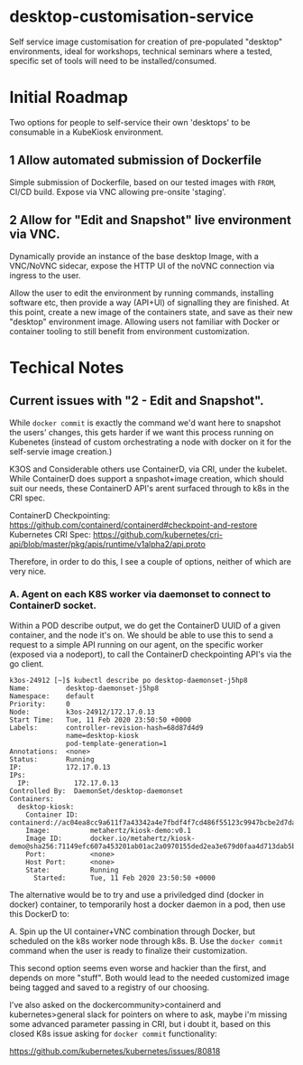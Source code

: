 # desktop-customisation-service
Self service image customisation for creation of pre-populated "desktop" environments, ideal for workshops, technical seminars where a tested, specific set of tools will need to be installed/consumed.

# Initial Roadmap
Two options for people to self-service their own 'desktops' to be consumable in a KubeKiosk environment.

## 1 Allow automated submission of Dockerfile 
Simple submission of Dockerfile, based on our tested images with `FROM`, CI/CD build. Expose via VNC allowing pre-onsite 'staging'.

## 2 Allow for "Edit and Snapshot" live environment via VNC.
Dynamically provide an instance of the base desktop Image, with a VNC/NoVNC sidecar, expose the HTTP UI of the noVNC connection via ingress to the user. 

Allow the user to edit the environment by running commands, installing software etc, then provide a way (API+UI) of signalling they are finished. At this point, create a new image of the containers state, and save as their new "desktop" environment image. Allowing users not familiar with Docker or container tooling to still benefit from environment customization.


# Techical Notes

## Current issues with "2 - Edit and Snapshot".
While `docker commit` is exactly the command we'd want here to snapshot the users' changes, this gets harder if we want this process running on Kubenetes (instead of custom orchestrating a node with docker on it for the self-servie image creation.)

K3OS and Considerable others use ContainerD, via CRI, under the kubelet.
While ContainerD does support a snpashot+image creation, which should suit our needs, these ContainerD API's arent surfaced through to k8s in the CRI spec.

ContainerD Checkpointing: https://github.com/containerd/containerd#checkpoint-and-restore
Kubernetes CRI Spec: https://github.com/kubernetes/cri-api/blob/master/pkg/apis/runtime/v1alpha2/api.proto

Therefore, in order to do this, I see a couple of options, neither of which are very nice.

### A. Agent on each K8S worker via daemonset to connect to ContainerD socket.
Within a POD describe output, we do get the ContainerD UUID of a given container, and the node it's on. 
We should be able to use this to send a request to a simple API running on our agent, on the specific worker (exposed via a nodeport), to call the ContainerD checkpointing API's via the go client.

```
k3os-24912 [~]$ kubectl describe po desktop-daemonset-j5hp8
Name:         desktop-daemonset-j5hp8
Namespace:    default
Priority:     0
Node:         k3os-24912/172.17.0.13
Start Time:   Tue, 11 Feb 2020 23:50:50 +0000
Labels:       controller-revision-hash=68d87d4d9
              name=desktop-kiosk
              pod-template-generation=1
Annotations:  <none>
Status:       Running
IP:           172.17.0.13
IPs:
  IP:           172.17.0.13
Controlled By:  DaemonSet/desktop-daemonset
Containers:
  desktop-kiosk:
    Container ID:   containerd://ac04ea8cc9a611f7a43342a4e7fbdf4f7cd486f55123c9947bcbe2d7da8608c5
    Image:          metahertz/kiosk-demo:v0.1
    Image ID:       docker.io/metahertz/kiosk-demo@sha256:71149efc607a453201ab01ac2a0970155ded2ea3e679d0faa4d713dab5bbecd9
    Port:           <none>
    Host Port:      <none>
    State:          Running
      Started:      Tue, 11 Feb 2020 23:50:50 +0000
```
The alternative would be to try and use a priviledged dind (docker in docker) container, to temporarily host a docker daemon in a pod, then use this DockerD to:

A. Spin up the UI container+VNC combination through Docker, but scheduled on the k8s worker node through k8s.
B. Use the `docker commit` command when the user is ready to finalize their customization.

This second option seems even worse and hackier than the first, and depends on more "stuff". 
Both would lead to the needed customized image being tagged and saved to a registry of our choosing.

I've also asked on the dockercommunity>containerd and kubernetes>general slack for pointers on where to ask, maybe i'm missing some advanced parameter passing in CRI, but i doubt it, based on this closed K8s issue asking for `docker commit` functionality: 

https://github.com/kubernetes/kubernetes/issues/80818